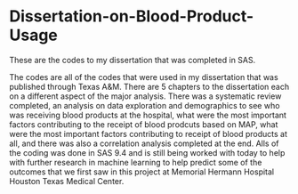 # Dissertation-on-Blood-Product-Usage
These are the codes to my dissertation that was completed in SAS.

The codes are all of the codes that were used in my dissertation that was published through Texas A&M. There are 5 chapters to the dissertation each on a different aspect of the major analysis. There was a systematic review completed, an analysis on data exploration and demographics to see who was receiving blood products at the hospital, what were the most important factors contributing to the receipt of blood prodcuts based on MAP, what were the most important factors contributing to receipt of blood products at all, and there was also a correlation analysis completed at the end. Alls of the coding was done in SAS 9.4 and is still being worked with today to help with further research in machine learning to help predict some of the outcomes that we first saw in this project at Memorial Hermann Hospital Houston Texas Medical Center. 

